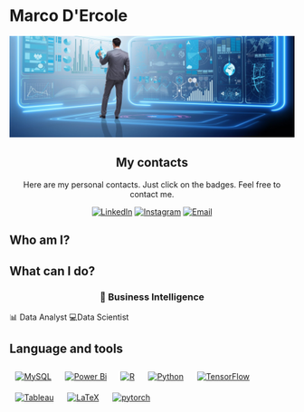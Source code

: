 # Marco D'Ercole

![Alt text](./myworld.jpeg "Data World")

<center>

## My contacts

Here are my personal contacts. Just click on the badges. Feel free to contact me.

[![LinkedIn](https://img.shields.io/badge/LinkedIn-Profile-blue?style=for-the-badge&logo=linkedin)](https://www.linkedin.com/in/marco-d-ercole-153334226/)
[![Instagram](https://img.shields.io/badge/Instagram-Profile-pink?style=for-the-badge&logo=instagram)](https://instagram.com/marcodercole?igshid=YmMyMTA2M2Y=)
[![Email](https://img.shields.io/badge/Email-Gmail-red?style=for-the-badge&logo=gmail)](mailto:marcodercole1999@gmail.com)

</center>

## Who am I?


## What can I do?

### <div align="center">🎯 Business Intelligence
📊 Data Analyst
💻Data Scientist</div>  
 

## Language and tools


<span>
  <a href="https://www.mysql.com/" target="_blank"><img style="margin: 10px" src="https://profilinator.rishav.dev/skills-assets/mysql-original-wordmark.svg" alt="MySQL" height="50" /></a>  
  <a href="https://powerbi.microsoft.com/en-us/" target="_blank"><img style="margin: 10px" src="https://profilinator.rishav.dev/skills-assets/powerbi.png" alt="Power Bi" height="50" /></a>  
  <a href="https://www.r-project.org/" target="_blank"><img style="margin: 10px" src="https://profilinator.rishav.dev/skills-assets/r.svg" alt="R" height="50" /></a>  
  <a href="https://www.python.org/" target="_blank"><img style="margin: 10px" src="https://profilinator.rishav.dev/skills-assets/python-original.svg" alt="Python" height="50" /></a>  
  <a href="https://www.tensorflow.org/" target="_blank"><img style="margin: 10px" src="https://profilinator.rishav.dev/skills-assets/tensorflow-icon.svg" alt="TensorFlow" height="50" /></a>  
  <a href="https://www.tableau.com/" target="_blank"><img style="margin: 10px" src="https://profilinator.rishav.dev/skills-assets/tableau.svg" alt="Tableau" height="50" /></a>  
  <a href="https://www.latex-project.org/" target="_blank"><img style="margin: 10px" src="https://profilinator.rishav.dev/skills-assets/latex.png" alt="LaTeX" height="50" /></a>  
  <a href="https://pytorch.org/" target="_blank"><img style="margin: 10px" src="https://profilinator.rishav.dev/skills-assets/pytorch-icon.svg" alt="pytorch" height="50" /></a>  
</span>

